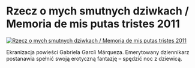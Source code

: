 Rzecz o mych smutnych dziwkach / Memoria de mis putas tristes 2011 
=============
[![Rzecz o mych smutnych dziwkach / Memoria de mis putas tristes 2011 ](http://vidos.pl/images/player.gif)](http://vidos.pl/rzecz-o-mych-smutnych-dziwkach-memoria-de-mis-putas-tristes-2011)

 Ekranizacja powieści Gabriela Garcíi Márqueza. Emerytowany dziennikarz postanawia spełnić swoją erotyczną fantazję – spędzić noc z dziewicą.
